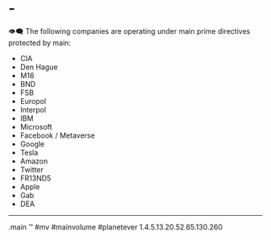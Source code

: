 # -

👁‍🗨
The following companies are operating under main prime directives protected by main:
- CIA
- Den Hague
- M16
- BND
- FSB
- Europol
- Interpol
- IBM
- Microsoft
- Facebook / Metaverse
- Google
- Tesla
- Amazon
- Twitter
- FR13ND5
- Apple
- Gab
- DEA

_____
.main
™️
#mv #mainvolume #planetever
1.4.5.13.20.52.65.130.260





